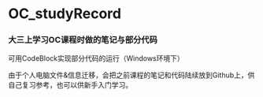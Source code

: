 # OC_studyRecord
<h3>大三上学习OC课程时做的笔记与部分代码</h3>

<p>可用CodeBlock实现部分代码的运行（Windows环境下）</p>

<p>由于个人电脑文件&信息迁移，会把之前课程的笔记和代码陆续放到Github上，供自己复习参考，也可以供新手入门学习。</p>
